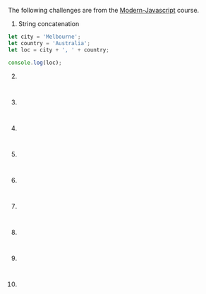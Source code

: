 The following challenges are from the [Modern-Javascript](https://www.udemy.com/course/modern-javascript/) course.

1. String concatenation

```js
let city = 'Melbourne';
let country = 'Australia';
let loc = city + ', ' + country;

console.log(loc);
```

2.

```js



```

3.

```js



```

4.

```js



```

5.

```js



```

6.

```js



```

7.

```js



```

8.

```js



```

9.

```js



```

10.

```js



```
